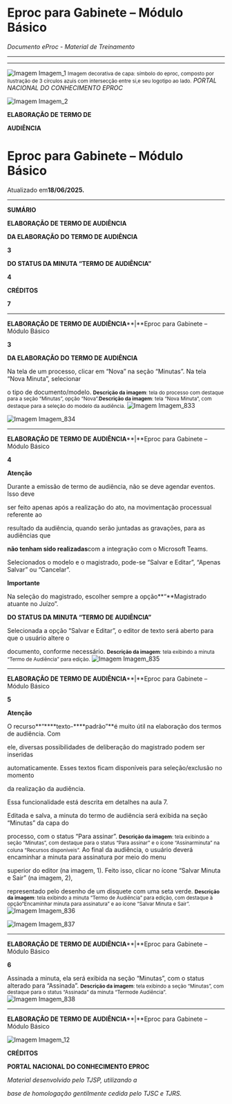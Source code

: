 # Eproc para Gabinete – Módulo Básico

*Documento eProc - Material de Treinamento*

---

---

![Imagem Imagem_1](imgs/Imagem_1.png)
<small>Imagem decorativa de capa: símbolo do eproc, composto por ilustração de 3 círculos azuis com intersecção entre si,</small><small>e seu logotipo ao lado.</small>
*PORTAL NACIONAL DO CONHECIMENTO EPROC*

![Imagem Imagem_2](imgs/Imagem_2.png)

**ELABORAÇÃO DE TERMO DE**

**AUDIÊNCIA**

# Eproc para Gabinete – Módulo Básico

Atualizado em**18/06/2025.**


---

**SUMÁRIO**

**ELABORAÇÃO DE TERMO DE AUDIÊNCIA**

**DA ELABORAÇÃO DO TERMO DE AUDIÊNCIA**

**3**

**DO STATUS DA MINUTA “TERMO DE AUDIÊNCIA”**

**4**

**CRÉDITOS**

**7**


---

**ELABORAÇÃO DE TERMO DE AUDIÊNCIA****|**Eproc para Gabinete – Módulo Básico

**3**

**DA ELABORAÇÃO DO TERMO DE AUDIÊNCIA**

Na tela de um processo, clicar em “Nova” na seção “Minutas”. Na tela “Nova Minuta”, selecionar

o tipo de documento/modelo.
<small>**Descrição da imagem**: tela do processo com destaque para a seção “Minutas”, opção “Nova”.</small><small>**Descrição da imagem**: tela “Nova Minuta”, com destaque para a seleção do modelo da audiência.</small>
![Imagem Imagem_833](imgs/Imagem_833.png)

![Imagem Imagem_834](imgs/Imagem_834.png)


---

**ELABORAÇÃO DE TERMO DE AUDIÊNCIA****|**Eproc para Gabinete – Módulo Básico

**4**

**Atenção**

Durante a emissão de termo de audiência, não se deve agendar eventos. Isso deve

ser feito apenas após a realização do ato, na movimentação processual referente ao

resultado da audiência, quando serão juntadas as gravações, para as audiências que

**não tenham sido realizadas**com a integração com o Microsoft Teams.

Selecionados o modelo e o magistrado, pode-se “Salvar e Editar”, “Apenas Salvar” ou “Cancelar”.

**Importante**

Na seleção do magistrado, escolher sempre a opção**“**Magistrado atuante no Juízo”.

**DO STATUS DA MINUTA “TERMO DE AUDIÊNCIA”**

Selecionada a opção “Salvar e Editar”, o editor de texto será aberto para que o usuário altere o

documento, conforme necessário.
<small>**Descrição da imagem**: tela exibindo a minuta “Termo de Audiência” para edição.</small>
![Imagem Imagem_835](imgs/Imagem_835.png)


---

**ELABORAÇÃO DE TERMO DE AUDIÊNCIA****|**Eproc para Gabinete – Módulo Básico

**5**

**Atenção**

O recurso**“****texto-****padrão”**é muito útil na elaboração dos termos de audiência. Com

ele, diversas possibilidades de deliberação do magistrado podem ser inseridas

automaticamente. Esses textos ficam disponíveis para seleção/exclusão no momento

da realização da audiência.

Essa funcionalidade está descrita em detalhes na aula 7.

Editada e salva, a minuta do termo de audiência será exibida na seção “Minutas” da capa do

processo, com o status “Para assinar”.
<small>**Descrição da imagem**: tela exibindo a seção “Minutas”, com destaque para o status “Para assinar” e o ícone “Assinar</small><small>minuta” na coluna “Recursos disponíveis”.</small>
Ao final da audiência, o usuário deverá encaminhar a minuta para assinatura por meio do menu

superior do editor (na imagem, 1). Feito isso, clicar no ícone “Salvar Minuta e Sair” (na imagem, 2),

representado pelo desenho de um disquete com uma seta verde.
<small>**Descrição da imagem**: tela exibindo a minuta “Termo de Audiência” para edição, com destaque à opção</small><small>“Encaminhar minuta para assinatura” e ao ícone “Salvar Minuta e Sair”.</small>
![Imagem Imagem_836](imgs/Imagem_836.png)

![Imagem Imagem_837](imgs/Imagem_837.png)


---

**ELABORAÇÃO DE TERMO DE AUDIÊNCIA****|**Eproc para Gabinete – Módulo Básico

**6**

Assinada a minuta, ela será exibida na seção “Minutas”, com o status alterado para “Assinada”.
<small>**Descrição da imagem**: tela exibindo a seção “Minutas”, com destaque para o status “Assinada” da minuta “Termo</small><small>de Audiência”.</small>
![Imagem Imagem_838](imgs/Imagem_838.png)


---

**ELABORAÇÃO DE TERMO DE AUDIÊNCIA****|**Eproc para Gabinete – Módulo Básico

![Imagem Imagem_12](imgs/Imagem_12.png)

**CRÉDITOS**

**PORTAL NACIONAL DO CONHECIMENTO EPROC**

*Material desenvolvido pelo TJSP, utilizando a*

*base de homologação gentilmente cedida pelo TJSC e TJRS.*
